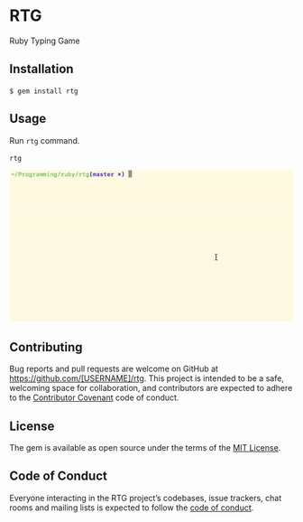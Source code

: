 # RTG

Ruby Typing Game


## Installation

```
$ gem install rtg
```

## Usage

Run `rtg` command.

```
rtg
```

![](images/typing.gif)

## Contributing

Bug reports and pull requests are welcome on GitHub at https://github.com/[USERNAME]/rtg. This project is intended to be a safe, welcoming space for collaboration, and contributors are expected to adhere to the [Contributor Covenant](http://contributor-covenant.org) code of conduct.

## License

The gem is available as open source under the terms of the [MIT License](http://opensource.org/licenses/MIT).

## Code of Conduct

Everyone interacting in the RTG project’s codebases, issue trackers, chat rooms and mailing lists is expected to follow the [code of conduct](https://github.com/[USERNAME]/rtg/blob/master/CODE_OF_CONDUCT.md).
